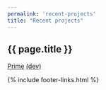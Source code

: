 ```yaml
---
permalink: 'recent-projects'
title: "Recent projects"
---
```


## {{ page.title }}

[Prime](https://nikahmadz.github.io/prime)
[(dev)](https://nikahmadz.github.io/prime.dev)

{% include footer-links.html %}
